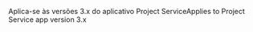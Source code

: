 <span data-ttu-id="90a13-101">Aplica-se às versões 3.x do aplicativo Project Service</span><span class="sxs-lookup"><span data-stu-id="90a13-101">Applies to Project Service app version 3.x</span></span>
